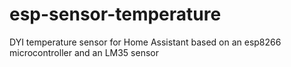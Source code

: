 # esp-sensor-temperature
DYI temperature sensor for Home Assistant based on an esp8266 microcontroller and an LM35 sensor
